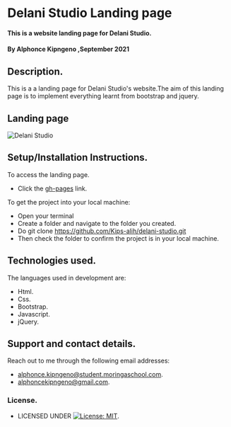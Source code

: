 # Delani Studio Landing page
#### This is a website landing page for Delani Studio.
#### By **Alphonce Kipngeno** ,September 2021
## Description.
This is a a landing page for Delani Studio's website.The aim of this landing page is to implement everything learnt from bootstrap and jquery.
## Landing page
![ Delani Studio](https://user-images.githubusercontent.com/87495436/132988073-f52ec4e0-245c-4f57-bf5e-c50156ab98ea.jpg)
## Setup/Installation Instructions.
To access the landing page.
* Click the [gh-pages](https://kips-alih.github.io/delani-studio/) link.
 
To get the project into your local machine:
* Open your terminal
* Create a folder and navigate to the folder you created.
* Do git clone https://github.com/Kips-alih/delani-studio.git
* Then check the folder to confirm the project is in your local machine.
## Technologies used.
The languages used in development are:
* Html.
* Css.
* Bootstrap.
* Javascript.
* jQuery.
## Support and contact details.
Reach out to me through the following email addresses: 
* alphonce.kipngeno@student.moringaschool.com.
* alphoncekipngeno@gmail.com.
### License.
* LICENSED UNDER  [![License: MIT](https://img.shields.io/badge/License-MIT-yellow.svg)](LICENSE).

